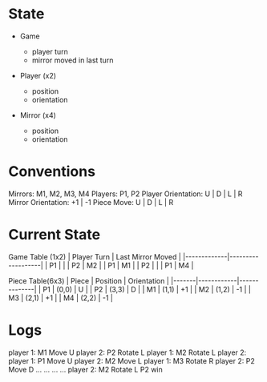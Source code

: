 # State

- Game
	- player turn
	- mirror moved in last turn

- Player (x2)
	- position
	- orientation

- Mirror (x4)
	- position
	- orientation

# Conventions

Mirrors: M1, M2, M3, M4
Players: P1, P2
Player Orientation: U | D | L | R
Mirror Orientation: +1 | -1
Piece Move: U | D | L | R

# Current State

Game Table (1x2)
| Player Turn | Last Mirror Moved |
|-------------|-------------------|
| P1		  | 				  |
| P2		  | 	M2			  |
| P1		  | 	M1			  |
| P2		  | 				  |
| P1		  | 	M4			  |

Piece Table(6x3)
| Piece	| 	Position | 	Orientation |
|-------|------------|--------------|
| P1	|	(0,0)	 |	U			|
| P2	| 	(3,3)	 |	D			|
| M1	| 	(1,1)	 |	+1			|
| M2	| 	(1,2)	 |	-1			|
| M3	| 	(2,1)	 |	+1			|
| M4	| 	(2,2)	 |	-1			|

# Logs

player 1: M1 Move U 
player 2: P2 Rotate L 
player 1: M2 Rotate L
player 2: 
player 1: P1 Move U 
player 2: M2 Move L
player 1: M3 Rotate R
player 2: P2 Move D
...
...
...
...
player 2: M2 Rotate L
P2 win

